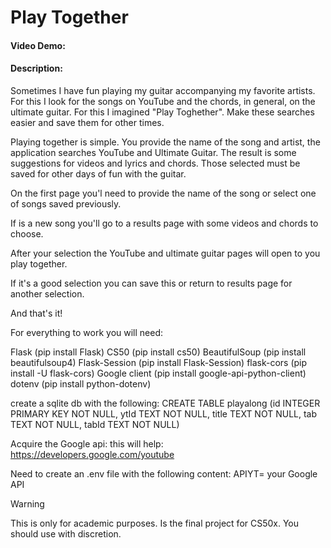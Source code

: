 # Play Together

#### Video Demo: <URL HERE>

#### Description:

Sometimes I have fun playing my guitar accompanying my favorite artists. For this I look for the songs on YouTube and the chords, in general, on the ultimate guitar.
For this I imagined "Play Toghether". Make these searches easier and save them for other times.

Playing together is simple. You provide the name of the song and artist, the application searches YouTube and Ultimate Guitar. The result is some suggestions for videos and lyrics and chords. Those selected must be saved for other days of fun with the guitar.

On the first page you'l need to provide the name of the song or select one of songs saved previously.

If is a new song you'll go to a results page with some videos and chords to choose.

After your selection the YouTube and ultimate guitar pages will open to you play together.

If it's a good selection you can save this or return to results page for another selection.

And that's it!

For everything to work you will need:

Flask (pip install Flask)
CS50 (pip install cs50)
BeautifulSoup (pip install beautifulsoup4)
Flask-Session (pip install Flask-Session)
flask-cors (pip install -U flask-cors)
Google client (pip install google-api-python-client)
dotenv (pip install python-dotenv)

create a sqlite db with the following:
CREATE TABLE playalong (id INTEGER PRIMARY KEY NOT NULL, ytId TEXT NOT NULL, title TEXT NOT NULL, tab TEXT NOT NULL, tabId TEXT NOT NULL)

Acquire the Google api: this will help:
https://developers.google.com/youtube

Need to create an .env file with the following content:
APIYT= your Google API

> [!WARNING]
> This is only for academic purposes. Is the final project for CS50x.
> You should use with discretion.

